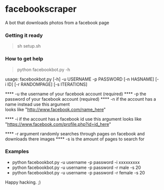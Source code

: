 # facebookscraper

A bot that downloads photos from a facebook page

### Getting it ready

> sh setup.sh

### How to get help
> python facebookbot.py -h

usage: facebookbot.py [-h] -u USERNAME -p PASSWORD [-n HASNAME] [-i ID]
                      [-r RANDOMPAGE] [-s ITERATIONS]
                      

**** -u the username of your facebook account (required)
**** -p the password of your facebook account (required)
**** -n if the account has a name instead use this argument  
looks like "http://www.facebook.com/name_here"

**** -i if the account has a facebook id use this argument 
looks like "https://www.facebook.com/profile.php?id=id_here"

**** -r argument randomly searches through pages on facebook and downloads there images
**** -s is the amount of pages to search for


### Examples

- python facebookbot.py -u username -p password -i xxxxxxxxx 
- python facebookbot.py -u username -p password -r male -s 20
- python facebookbot.py -u username -p password -r female -s 20


Happy hacking. ;)


